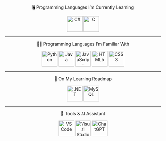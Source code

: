 <p align="center">
🖥️ Programming Languages I’m Currently Learning 
</p>
<p align="center">
  <img src="https://cdn.jsdelivr.net/gh/devicons/devicon/icons/csharp/csharp-original.svg" width="50" height="50" alt="C#" />
<img src="https://cdn.jsdelivr.net/gh/devicons/devicon/icons/c/c-original.svg" width="50" height="50" alt="C" />

</p>

---


<p align="center">
 👨‍💻 Programming Languages I’m Familiar With
</p>
<p align="center">
<img src="https://cdn.jsdelivr.net/gh/devicons/devicon/icons/python/python-original.svg" width="50" height="50" alt="Python" />
<img src="https://cdn.jsdelivr.net/gh/devicons/devicon/icons/java/java-original.svg" width="50" height="50" alt="Java" />
<img src="https://cdn.jsdelivr.net/gh/devicons/devicon/icons/javascript/javascript-original.svg" width="50" height="50" alt="JavaScript" />
<img src="https://cdn.jsdelivr.net/gh/devicons/devicon/icons/html5/html5-original.svg" width="50" height="50" alt="HTML5" />
<img src="https://cdn.jsdelivr.net/gh/devicons/devicon/icons/css3/css3-original.svg" width="50" height="50" alt="CSS3" />
</p>


---
<p align="center">
  🎯 On My Learning Roadmap
</p>
<p align="center">

  <img src="https://cdn.jsdelivr.net/gh/devicons/devicon/icons/dot-net/dot-net-original.svg" width="50" height="50" alt=".NET" />
  <img src="https://cdn.jsdelivr.net/gh/devicons/devicon/icons/mysql/mysql-original.svg" width="50" height="50" alt="MySQL" />
</p>

---
<p align="center">
  🧰 Tools & AI Assistant
</p>

<p align="center">
  <img src="https://cdn.jsdelivr.net/gh/devicons/devicon/icons/vscode/vscode-original.svg" width="50" height="50" alt="VS Code" />
  <img src="https://cdn.jsdelivr.net/gh/devicons/devicon/icons/visualstudio/visualstudio-plain.svg" width="50" height="50" alt="Visual Studio" />
  <img src="https://upload.wikimedia.org/wikipedia/commons/0/04/ChatGPT_logo.svg" width="50" height="50" alt="ChatGPT" />
</p>

